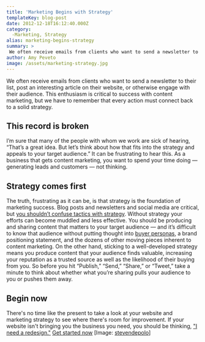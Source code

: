 ```yaml
---
title: 'Marketing Begins with Strategy'
templateKey: blog-post
date: 2012-12-18T16:12:40.000Z
category: 
  -Marketing, Strategy
alias: marketing-begins-strategy
summary: > 
 We often receive emails from clients who want to send a newsletter to their list, post an interesting article on their website, or otherwise engage with their audience. This enthusiasm is critical to success with content marketing, but we have to remember that every action must connect back to a solid strategy.
author: Amy Peveto
image: /assets/marketing-strategy.jpg
---
```


We often receive emails from clients who want to send a newsletter to their list, post an interesting article on their website, or otherwise engage with their audience. This enthusiasm is critical to success with content marketing, but we have to remember that every action must connect back to a solid strategy.

This record is broken
---------------------

I’m sure that many of the people with whom we work are sick of hearing, “That’s a great idea. But let’s think about how that fits into the strategy and appeals to your target audience.” It can be frustrating to hear this. As a business that gets content marketing, you want to spend your time doing — generating leads and customers — not thinking.

Strategy comes first
--------------------

The truth, frustrating as it can be, is that strategy is the foundation of marketing success. Blog posts and newsletters and social media are critical, but [you shouldn’t confuse tactics with strategy](/blog/09/25/2012/social-media-tactics-and-strategy). Without strategy your efforts can become muddled and less effective. You should be producing and sharing content that matters to your target audience — and it’s difficult to know that audience without putting thought into [buyer personas](/2010/08/31/better-market-targeting-through-buyer-personas), a brand positioning statement, and the dozens of other moving pieces inherent to content marketing. On the other hand, sticking to a well-developed strategy means you produce content that your audience finds valuable, increasing your reputation as a trusted source as well as the likelihood of their buying from you. So before you hit “Publish,” “Send,” “Share,” or “Tweet,” take a minute to think about whether what you’re sharing pulls your audience to you or pushes them away.

Begin now
---------

There's no time like the present to take a look at your website and marketing strategy to see where there's room for improvement. If your website isn't bringing you the business you need, you should be thinking, ["I need a redesign."](/we-redesign-bad-websites) [Get started now](/we-redesign-bad-websites) \[Image: [stevendepolo](http://www.flickr.com/photos/stevendepolo/5749192025/)\]